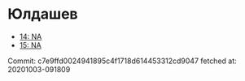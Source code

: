 # Юлдашев
- [14: NA](14.md)
- [15: NA](15.md)

Commit: c7e9ffd0024941895c4f1718d614453312cd9047
 fetched at: 20201003-091809
